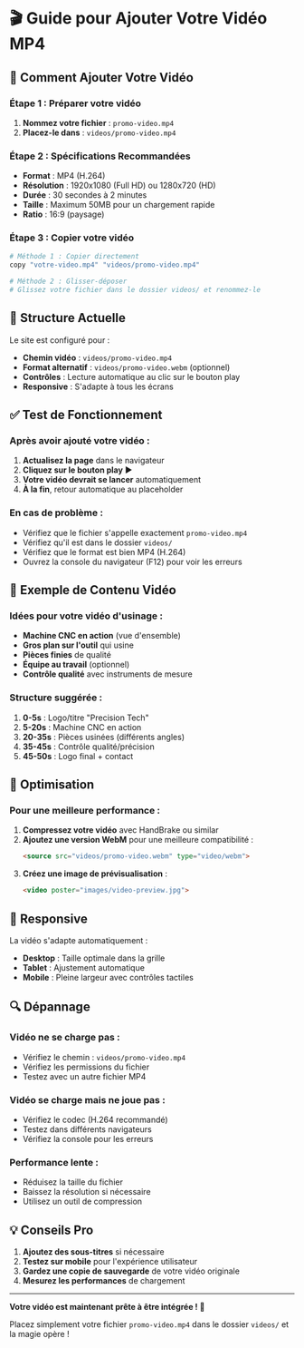 # 🎬 Guide pour Ajouter Votre Vidéo MP4

## 📁 Comment Ajouter Votre Vidéo

### **Étape 1 : Préparer votre vidéo**
1. **Nommez votre fichier** : `promo-video.mp4`
2. **Placez-le dans** : `videos/promo-video.mp4`

### **Étape 2 : Spécifications Recommandées**
- **Format** : MP4 (H.264)
- **Résolution** : 1920x1080 (Full HD) ou 1280x720 (HD)
- **Durée** : 30 secondes à 2 minutes
- **Taille** : Maximum 50MB pour un chargement rapide
- **Ratio** : 16:9 (paysage)

### **Étape 3 : Copier votre vidéo**
```bash
# Méthode 1 : Copier directement
copy "votre-video.mp4" "videos/promo-video.mp4"

# Méthode 2 : Glisser-déposer
# Glissez votre fichier dans le dossier videos/ et renommez-le
```

## 🔧 Structure Actuelle

Le site est configuré pour :
- **Chemin vidéo** : `videos/promo-video.mp4`
- **Format alternatif** : `videos/promo-video.webm` (optionnel)
- **Contrôles** : Lecture automatique au clic sur le bouton play
- **Responsive** : S'adapte à tous les écrans

## ✅ Test de Fonctionnement

### **Après avoir ajouté votre vidéo :**
1. **Actualisez la page** dans le navigateur
2. **Cliquez sur le bouton play** ▶️
3. **Votre vidéo devrait se lancer** automatiquement
4. **À la fin**, retour automatique au placeholder

### **En cas de problème :**
- Vérifiez que le fichier s'appelle exactement `promo-video.mp4`
- Vérifiez qu'il est dans le dossier `videos/`
- Vérifiez que le format est bien MP4 (H.264)
- Ouvrez la console du navigateur (F12) pour voir les erreurs

## 🎯 Exemple de Contenu Vidéo

### **Idées pour votre vidéo d'usinage :**
- **Machine CNC en action** (vue d'ensemble)
- **Gros plan sur l'outil** qui usine
- **Pièces finies** de qualité
- **Équipe au travail** (optionnel)
- **Contrôle qualité** avec instruments de mesure

### **Structure suggérée :**
1. **0-5s** : Logo/titre "Precision Tech"
2. **5-20s** : Machine CNC en action
3. **20-35s** : Pièces usinées (différents angles)
4. **35-45s** : Contrôle qualité/précision
5. **45-50s** : Logo final + contact

## 🚀 Optimisation

### **Pour une meilleure performance :**
1. **Compressez votre vidéo** avec HandBrake ou similar
2. **Ajoutez une version WebM** pour une meilleure compatibilité :
   ```html
   <source src="videos/promo-video.webm" type="video/webm">
   ```
3. **Créez une image de prévisualisation** :
   ```html
   <video poster="images/video-preview.jpg">
   ```

## 📱 Responsive

La vidéo s'adapte automatiquement :
- **Desktop** : Taille optimale dans la grille
- **Tablet** : Ajustement automatique
- **Mobile** : Pleine largeur avec contrôles tactiles

## 🔍 Dépannage

### **Vidéo ne se charge pas :**
- Vérifiez le chemin : `videos/promo-video.mp4`
- Vérifiez les permissions du fichier
- Testez avec un autre fichier MP4

### **Vidéo se charge mais ne joue pas :**
- Vérifiez le codec (H.264 recommandé)
- Testez dans différents navigateurs
- Vérifiez la console pour les erreurs

### **Performance lente :**
- Réduisez la taille du fichier
- Baissez la résolution si nécessaire
- Utilisez un outil de compression

## 💡 Conseils Pro

1. **Ajoutez des sous-titres** si nécessaire
2. **Testez sur mobile** pour l'expérience utilisateur
3. **Gardez une copie de sauvegarde** de votre vidéo originale
4. **Mesurez les performances** de chargement

---

**Votre vidéo est maintenant prête à être intégrée ! 🎉**

Placez simplement votre fichier `promo-video.mp4` dans le dossier `videos/` et la magie opère !
